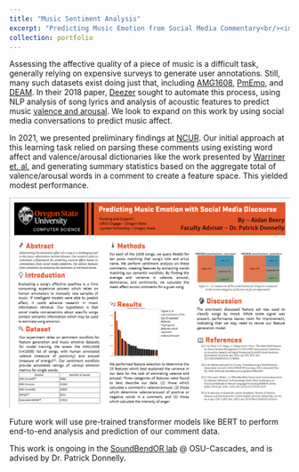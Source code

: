 ```yaml
---
title: "Music Sentiment Analysis"
excerpt: "Predicting Music Emotion from Social Media Commentary<br/><img src='/images/amg1608_wordcloud.png'>"
collection: portfolio
---
```


Assessing the affective quality of a piece of music is a difficult task, generally relying on expensive surveys to generate user annotations. Still, many such datasets exist doing just that, including [AMG1608](https://ieeexplore.ieee.org/document/7178058), [PmEmo](https://dl.acm.org/doi/10.1145/3206025.3206037), and [DEAM](https://cvml.unige.ch/databases/DEAM/). In their 2018 paper, [Deezer](https://arxiv.org/pdf/1809.07276.pdf) sought to automate this process, using NLP analysis of song lyrics and analysis of acoustic features to predict music [valence and arousal](https://www.ncbi.nlm.nih.gov/pmc/articles/PMC2784275/). We look to expand on this work by using social media conversations to predict music affect.  

In 2021, we presented preliminary findings at [NCUR](https://www.cur.org/what/events/students/ncur/). Our initial approach at this learning task relied on parsing these comments using existing word affect and valence/arousal dictionaries like the work presented by [Warriner et. al.](https://link.springer.com/article/10.3758/s13428-012-0314-x) and generating summary statistics based on the aggregate total of valence/arousal words in a comment to create a feature space. This yielded modest performance. 

![NCUR 2021 Poster](/images/beery_poster.png)

Future work will use pre-trained transformer models like BERT to perform end-to-end analysis and prediction of our comment data.

This work is ongoing in the [SoundBendOR lab](https://soundbendor.org/) @ OSU-Cascades, and is advised by Dr. Patrick Donnelly.
